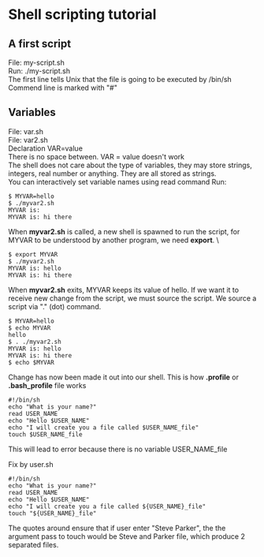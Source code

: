 # Shell scripting tutorial

## A first script

File: my-script.sh \
Run: ./my-script.sh \
The first line tells Unix that the file is going to be executed by /bin/sh \
Commend line is marked with "#" 

## Variables

File: var.sh \
File: var2.sh \
Declaration VAR=value \
There is no space between. VAR = value doesn't work \
The shell does not care about the type of variables, they may store strings, integers, real number or anything. They are all stored as strings. \
You can interactively set variable names using read command
Run: 
```shell
$ MYVAR=hello
$ ./myvar2.sh
MYVAR is:
MYVAR is: hi there
```
When **myvar2.sh** is called, a new shell is spawned to run the script, for MYVAR to be understood by another program, we need **export**. \

```shell
$ export MYVAR
$ ./myvar2.sh
MYVAR is: hello
MYVAR is: hi there
```
When **myvar2.sh** exits, MYVAR keeps its value of hello. If we want it to receive new change from the script, we must source the script. We source a script via "." (dot) command.
```shell
$ MYVAR=hello
$ echo MYVAR
hello
$ . ./myvar2.sh
MYVAR is: hello
MYVAR is: hi there
$ echo $MYVAR
```

Change has now been made it out into our shell. This is how **.profile** or **.bash_profile** file works

```shell
#!/bin/sh
echo "What is your name?"
read USER_NAME
echo "Hello $USER_NAME"
echo "I will create you a file called $USER_NAME_file"
touch $USER_NAME_file
```
This will lead to error because there is no variable USER_NAME_file

Fix by user.sh
```shell
#!/bin/sh
echo "What is your name?"
read USER_NAME
echo "Hello $USER_NAME"
echo "I will create you a file called ${USER_NAME}_file"
touch "${USER_NAME}_file"
```
The quotes around ensure that if user enter "Steve Parker", the the argument pass to touch would be Steve and Parker file, which produce 2 separated files. 
